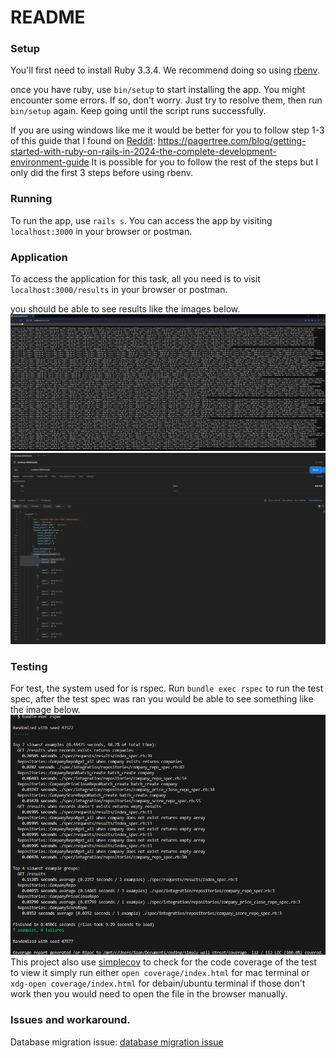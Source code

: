 # README

### Setup

You'll first need to install Ruby 3.3.4. We recommend doing so using [rbenv](https://github.com/rbenv/rbenv).

once you have ruby, use `bin/setup` to start installing the app. You might encounter some errors.
If so, don't worry. Just try to resolve them, then run `bin/setup` again.
Keep going until the script runs successfully.

If you are using windows like me it would be better for you to follow step 1-3 of this guide that I found on [Reddit](https://pagertree.com/blog/getting-started-with-ruby-on-rails-in-2024-the-complete-development-environment-guide): https://pagertree.com/blog/getting-started-with-ruby-on-rails-in-2024-the-complete-development-environment-guide
It is possible for you to follow the rest of the steps but I only did the first 3 steps before using rbenv.

### Running
To run the app, use `rails s`. You can access the app by visiting `localhost:3000` in your browser or postman.

### Application
To access the application for this task, all you need is to visit `localhost:3000/results` in your browser or postman.

you should be able to see results like the images below.
![Browser Image](./lib/images/browser_results.png)
![Postman Image](./lib/images/postman_results.png)

### Testing
For test, the system used for is rspec.
Run `bundle exec rspec` to run the test spec, after the test spec was ran you would be able to see something like the image below.
![Rspec Image](./lib/images/code_test.png)
This project also use [simplecov](https://github.com/simplecov-ruby/simplecov) to check for the code coverage of the test to view it simply run either `open coverage/index.html` for mac terminal or `xdg-open coverage/index.html` for debain/ubuntu terminal
if those don't work then you would need to open the file in the browser manually.

### Issues and workaround.
Database migration issue: [database migration issue](docs/database_migration_issue.md)